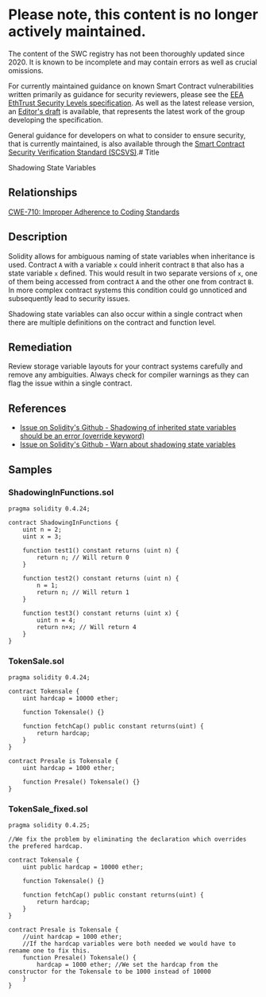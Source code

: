 # Please note, this content is no longer actively maintained.

The content of the SWC registry has not been thoroughly updated since 2020. It is known to be incomplete and may contain errors as well as crucial omissions.

For currently maintained guidance on known Smart Contract vulnerabilities written primarily as guidance for security reviewers, please see the
[EEA EthTrust Security Levels specification](https://entethalliance.org/specs/ethtrust-sl). As well as the latest release version, an
[Editor's draft](https://entethalliance.github.io/eta-registry/security-levels-spec.html) is available, 
that represents the latest work of the group developing the specification.

General guidance for developers on what to consider to ensure security, that is currently maintained, is also available through the 
[Smart Contract Security Verification Standard (SCSVS)](https://github.com/ComposableSecurity/SCSVS).# Title

Shadowing State Variables

## Relationships

[CWE-710: Improper Adherence to Coding Standards](http://cwe.mitre.org/data/definitions/710.html)

## Description

Solidity allows for ambiguous naming of state variables when inheritance is used. Contract `A` with a variable `x` could inherit contract `B` that also has a state variable `x` defined. This would result in two separate versions of `x`, one of them being accessed from contract `A` and the other one from contract `B`. In more complex contract systems this condition could go unnoticed and subsequently lead to security issues.

Shadowing state variables can also occur within a single contract when there are multiple definitions on the contract and function level.

## Remediation

Review storage variable layouts for your contract systems carefully and remove any ambiguities. Always check for compiler warnings as they can flag the issue within a single contract.

## References

- [Issue on Solidity's Github - Shadowing of inherited state variables should be an error (override keyword)](https://github.com/ethereum/solidity/issues/2563)
- [Issue on Solidity's Github - Warn about shadowing state variables](https://github.com/ethereum/solidity/issues/973)

## Samples

### ShadowingInFunctions.sol

```solidity
pragma solidity 0.4.24;

contract ShadowingInFunctions {
    uint n = 2;
    uint x = 3;

    function test1() constant returns (uint n) {
        return n; // Will return 0
    }

    function test2() constant returns (uint n) {
        n = 1;
        return n; // Will return 1
    }

    function test3() constant returns (uint x) {
        uint n = 4;
        return n+x; // Will return 4
    }
}

```

### TokenSale.sol

```solidity
pragma solidity 0.4.24;

contract Tokensale {
    uint hardcap = 10000 ether;

    function Tokensale() {}

    function fetchCap() public constant returns(uint) {
        return hardcap;
    }
}

contract Presale is Tokensale {
    uint hardcap = 1000 ether;

    function Presale() Tokensale() {}
}

```

### TokenSale_fixed.sol

```solidity
pragma solidity 0.4.25;

//We fix the problem by eliminating the declaration which overrides the prefered hardcap.

contract Tokensale {
    uint public hardcap = 10000 ether;

    function Tokensale() {}

    function fetchCap() public constant returns(uint) {
        return hardcap;
    }
}

contract Presale is Tokensale {
    //uint hardcap = 1000 ether;
    //If the hardcap variables were both needed we would have to rename one to fix this.
    function Presale() Tokensale() {
        hardcap = 1000 ether; //We set the hardcap from the constructor for the Tokensale to be 1000 instead of 10000
    }
}

```
